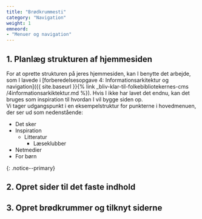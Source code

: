 ```yaml
---
title: "Brødkrummesti"
category: "Navigation"
weight: 1
emneord:
- "Menuer og navigation"
---
```


## 1. Planlæg strukturen af hjemmesiden

For at oprette strukturen på jeres hjemmesiden, kan I benytte det arbejde, som I lavede i [forberedelsesopgave 4: Informationsarkitektur og navigation]({{ site.baseurl }}{% link _bliv-klar-til-folkebibliotekernes-cms
/4informationsarkiktektur.md %}). Hvis I ikke har lavet det endnu, kan det bruges som inspiration til hvordan I vil bygge siden op. 
\
Vi tager udgangspunkt i en eksempelstruktur for punkterne i hovedmenuen, der ser ud som nedenstående:
- Det sker
- Inspiration
  - Litteratur
    - Læseklubber
- Netmedier
- For børn

{: .notice--primary}

## 2. Opret sider til det faste indhold


## 3. Opret brødkrummer og tilknyt siderne

